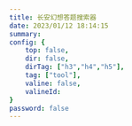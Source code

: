 ```yaml
---
title: 长安幻想答题搜索器
date: 2023/01/12 18:14:15
summary: 
config: {
    top: false,
    dir: false,
    dirTag: ["h3","h4","h5"],
    tag: ["tool"],
    valine: false,
    valineId: 
}
password: false
---
```


<views-other-TheCAHXQuestion />